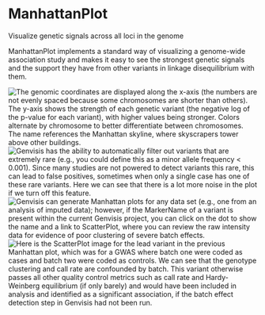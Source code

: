 # ManhattanPlot

Visualize genetic signals across all loci in the genome

ManhattanPlot implements a standard way of visualizing a genome-wide association study and makes it easy to see the strongest genetic signals and the support they have from other variants in linkage disequilibrium with them.

![The genomic coordinates are displayed along the x-axis (the numbers are not evenly spaced because some chromosomes are shorter than others). The y-axis shows the strength of each genetic variant (the negative log of the p-value for each variant), with higher values being stronger. Colors alternate by chromosome to better differentiate between chromosomes. The name references the Manhattan skyline, where skyscrapers tower above other buildings.](/images/ManhattanPlot_Image1.png)
![Genvisis has the ability to automatically filter out variants that are extremely rare (e.g., you could define this as a minor allele frequency < 0.001). Since many studies are not powered to detect variants this rare, this can lead to false positives, sometimes when only a single case has one of these rare variants. Here we can see that there is a lot more noise in the plot if we turn off this feature.](/images/ManhattanPlot_Image2.png)
![Genvisis can generate Manhattan plots for any data set (e.g., one from an analysis of imputed data); however, if the MarkerName of a variant is present within the current Genvisis project, you can click on the dot to show the name and a link to ScatterPlot, where you can review the raw intensity data for evidence of poor clustering of severe batch effects.](/images/ManhattanPlot_Image3.png)
![Here is the ScatterPlot image for the lead variant in the previous Manhattan plot, which was for a GWAS where batch one were coded as cases and batch two were coded as controls. We can see that the genotype clustering and call rate are confounded by batch. This variant otherwise passes all other quality control metrics such as call rate and Hardy-Weinberg equilibrium (if only barely) and would have been included in analysis and identified as a significant association, if the batch effect detection step in Genvisis had not been run.](/images/ManhattanPlot_Image4.png)
